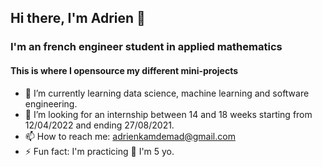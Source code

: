 ## Hi there, I'm Adrien 👋

### I'm an french engineer student in applied mathematics

#### This is where I opensource my different mini-projects

- 🌱 I’m currently learning data science, machine learning and software engineering.
- 🤔 I’m looking for an internship between 14 and 18 weeks starting from 12/04/2022 and ending 27/08/2021.
- 📫 How to reach me: adrienkamdemad@gmail.com
- ⚡ Fun fact: I'm practicing 🥋 I'm 5 yo.
